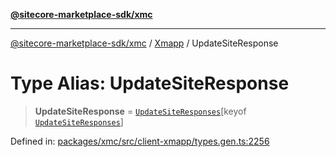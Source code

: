 [**@sitecore-marketplace-sdk/xmc**](../../../../README.md)

***

[@sitecore-marketplace-sdk/xmc](../../../../README.md) / [Xmapp](../README.md) / UpdateSiteResponse

# Type Alias: UpdateSiteResponse

> **UpdateSiteResponse** = [`UpdateSiteResponses`](UpdateSiteResponses.md)\[keyof [`UpdateSiteResponses`](UpdateSiteResponses.md)\]

Defined in: [packages/xmc/src/client-xmapp/types.gen.ts:2256](https://github.com/Sitecore/marketplace-sdk/blob/e3ec55ede335ad59ac5875d32f0d68c50e7bc899/packages/xmc/src/client-xmapp/types.gen.ts#L2256)
